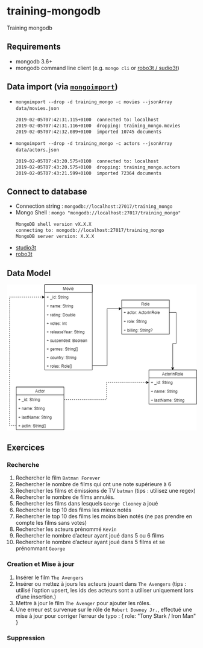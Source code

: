 # training-mongodb
Training mongodb

## Requirements
- mongodb 3.6+
- mongodb command line client (e.g. `mongo cli` or [robo3t / sudio3t](https://robomongo.org/))

## Data import (via [`mongoimport`](https://docs.mongodb.com/manual/reference/program/mongoimport/))
- `mongoimport --drop -d training_mongo -c movies --jsonArray data/movies.json`
  ```shell
  2019-02-05T07:42:31.115+0100	connected to: localhost
  2019-02-05T07:42:31.116+0100	dropping: training_mongo.movies
  2019-02-05T07:42:32.089+0100	imported 10745 documents
  ```
  
- `mongoimport --drop -d training_mongo -c actors --jsonArray data/actors.json`
  ```shell
  2019-02-05T07:43:20.575+0100	connected to: localhost
  2019-02-05T07:43:20.575+0100	dropping: training_mongo.actors
  2019-02-05T07:43:21.599+0100	imported 72364 documents
  ```
## Connect to database
- Connection string : `mongodb://localhost:27017/training_mongo`
- Mongo Shell : `mongo "mongodb://localhost:27017/training_mongo"`
  ```
  MongoDB shell version vX.X.X
  connecting to: mongodb://localhost:27017/training_mongo
  MongoDB server version: X.X.X
  ```
- [studio3t](https://github.com/dohr-michael/training-mongodb/blob/master/docs/studio3t.md)
- [robo3t](https://github.com/dohr-michael/training-mongodb/blob/master/docs/robo3t.md)

## Data Model
![Data Model](/assets/training-model.png)

## Exercices
### Recherche
1. Rechercher le film `Batman Forever`
2. Rechercher le nombre de films qui ont une note supérieure à 6
3. Rechercher les films et émissions de TV `batman` (tips : utilisez une regex)
4. Rechercher le nombre de films annulés.
5. Rechercher les films dans lesquels `George Clooney` a joué
6. Rechercher le top 10 des films les mieux notés
7. Rechercher le top 10 des films les moins bien notés (ne pas prendre en compte les films sans votes)
8. Rechercher les acteurs prénommé `Kevin`
9. Rechercher le nombre d’acteur ayant joué dans 5 ou 6 films
10. Rechercher le nombre d’acteur ayant joué dans 5 films et se prénommant `George`

### Creation et Mise à jour
1. Insérer le film `The Avengers`
2. Insérer ou mettez à jours les acteurs jouant dans `The Avengers` (tips : utilisé l’option upsert, les ids des acteurs sont a utiliser uniquement lors d’une insertion.)
3. Mettre à jour le film `The Avenger` pour ajouter les rôles.
4. Une erreur est survenue sur le rôle de `Robert Downey Jr.`, effectué une mise à jour pour corriger l’erreur de typo : { role: "Tony Stark / Iron Man" }


### Suppression

